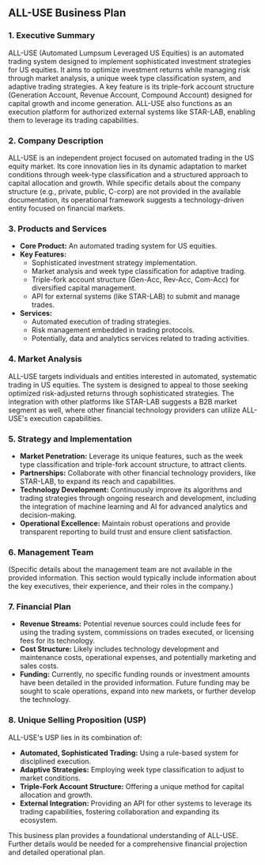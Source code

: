 ## ALL-USE Business Plan

### 1. Executive Summary

ALL-USE (Automated Lumpsum Leveraged US Equities) is an automated trading system designed to implement sophisticated investment strategies for US equities. It aims to optimize investment returns while managing risk through market analysis, a unique week type classification system, and adaptive trading strategies. A key feature is its triple-fork account structure (Generation Account, Revenue Account, Compound Account) designed for capital growth and income generation. ALL-USE also functions as an execution platform for authorized external systems like STAR-LAB, enabling them to leverage its trading capabilities.

### 2. Company Description

ALL-USE is an independent project focused on automated trading in the US equity market. Its core innovation lies in its dynamic adaptation to market conditions through week-type classification and a structured approach to capital allocation and growth. While specific details about the company structure (e.g., private, public, C-corp) are not provided in the available documentation, its operational framework suggests a technology-driven entity focused on financial markets.

### 3. Products and Services

*   **Core Product:** An automated trading system for US equities.
*   **Key Features:**
    *   Sophisticated investment strategy implementation.
    *   Market analysis and week type classification for adaptive trading.
    *   Triple-fork account structure (Gen-Acc, Rev-Acc, Com-Acc) for diversified capital management.
    *   API for external systems (like STAR-LAB) to submit and manage trades.
*   **Services:**
    *   Automated execution of trading strategies.
    *   Risk management embedded in trading protocols.
    *   Potentially, data and analytics services related to trading activities.

### 4. Market Analysis

ALL-USE targets individuals and entities interested in automated, systematic trading in US equities. The system is designed to appeal to those seeking optimized risk-adjusted returns through sophisticated strategies. The integration with other platforms like STAR-LAB suggests a B2B market segment as well, where other financial technology providers can utilize ALL-USE's execution capabilities.

### 5. Strategy and Implementation

*   **Market Penetration:** Leverage its unique features, such as the week type classification and triple-fork account structure, to attract clients.
*   **Partnerships:** Collaborate with other financial technology providers, like STAR-LAB, to expand its reach and capabilities.
*   **Technology Development:** Continuously improve its algorithms and trading strategies through ongoing research and development, including the integration of machine learning and AI for advanced analytics and decision-making.
*   **Operational Excellence:** Maintain robust operations and provide transparent reporting to build trust and ensure client satisfaction.

### 6. Management Team

(Specific details about the management team are not available in the provided information. This section would typically include information about the key executives, their experience, and their roles in the company.)

### 7. Financial Plan

*   **Revenue Streams:** Potential revenue sources could include fees for using the trading system, commissions on trades executed, or licensing fees for its technology.
*   **Cost Structure:** Likely includes technology development and maintenance costs, operational expenses, and potentially marketing and sales costs.
*   **Funding:** Currently, no specific funding rounds or investment amounts have been detailed in the provided information. Future funding may be sought to scale operations, expand into new markets, or further develop the technology.

### 8. Unique Selling Proposition (USP)

ALL-USE's USP lies in its combination of:
*   **Automated, Sophisticated Trading:** Using a rule-based system for disciplined execution.
*   **Adaptive Strategies:** Employing week type classification to adjust to market conditions.
*   **Triple-Fork Account Structure:** Offering a unique method for capital allocation and growth.
*   **External Integration:** Providing an API for other systems to leverage its trading capabilities, fostering collaboration and expanding its ecosystem.

This business plan provides a foundational understanding of ALL-USE. Further details would be needed for a comprehensive financial projection and detailed operational plan.
